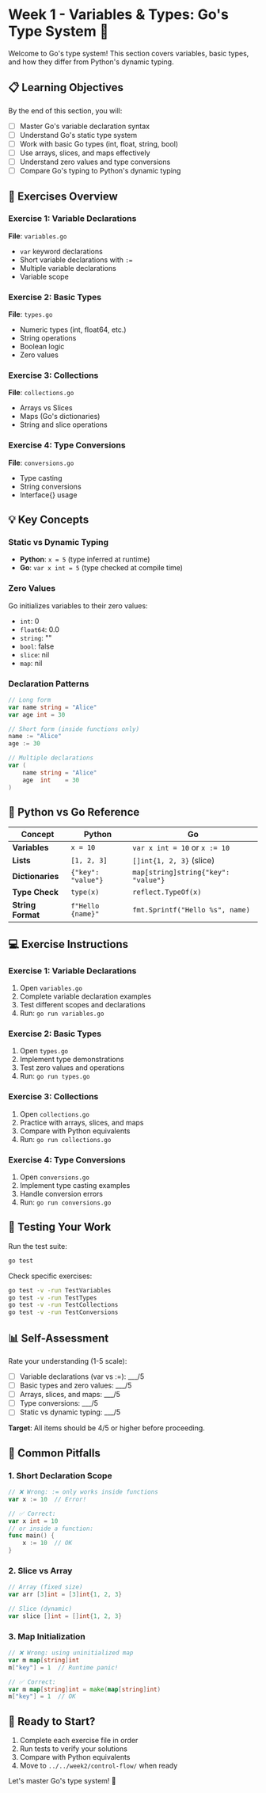 # Week 1 - Variables & Types: Go's Type System 🔢

Welcome to Go's type system! This section covers variables, basic types, and how they differ from Python's dynamic typing.

## 📋 Learning Objectives

By the end of this section, you will:
- [ ] Master Go's variable declaration syntax
- [ ] Understand Go's static type system
- [ ] Work with basic Go types (int, float, string, bool)
- [ ] Use arrays, slices, and maps effectively
- [ ] Understand zero values and type conversions
- [ ] Compare Go's typing to Python's dynamic typing

## 🎯 Exercises Overview

### Exercise 1: Variable Declarations
**File**: `variables.go`
- `var` keyword declarations
- Short variable declarations with `:=`
- Multiple variable declarations
- Variable scope

### Exercise 2: Basic Types
**File**: `types.go`
- Numeric types (int, float64, etc.)
- String operations
- Boolean logic
- Zero values

### Exercise 3: Collections
**File**: `collections.go`
- Arrays vs Slices
- Maps (Go's dictionaries)
- String and slice operations

### Exercise 4: Type Conversions
**File**: `conversions.go`
- Type casting
- String conversions
- Interface{} usage

## 💡 Key Concepts

### Static vs Dynamic Typing
- **Python**: `x = 5` (type inferred at runtime)
- **Go**: `var x int = 5` (type checked at compile time)

### Zero Values
Go initializes variables to their zero values:
- `int`: 0
- `float64`: 0.0
- `string`: ""
- `bool`: false
- `slice`: nil
- `map`: nil

### Declaration Patterns
```go
// Long form
var name string = "Alice"
var age int = 30

// Short form (inside functions only)
name := "Alice"
age := 30

// Multiple declarations
var (
    name string = "Alice"
    age  int    = 30
)
```

## 🐍 Python vs Go Reference

| Concept | Python | Go |
|---------|--------|-----|
| **Variables** | `x = 10` | `var x int = 10` or `x := 10` |
| **Lists** | `[1, 2, 3]` | `[]int{1, 2, 3}` (slice) |
| **Dictionaries** | `{"key": "value"}` | `map[string]string{"key": "value"}` |
| **Type Check** | `type(x)` | `reflect.TypeOf(x)` |
| **String Format** | `f"Hello {name}"` | `fmt.Sprintf("Hello %s", name)` |

## 💻 Exercise Instructions

### Exercise 1: Variable Declarations
1. Open `variables.go`
2. Complete variable declaration examples
3. Test different scopes and declarations
4. Run: `go run variables.go`

### Exercise 2: Basic Types
1. Open `types.go`
2. Implement type demonstrations
3. Test zero values and operations
4. Run: `go run types.go`

### Exercise 3: Collections
1. Open `collections.go`
2. Practice with arrays, slices, and maps
3. Compare with Python equivalents
4. Run: `go run collections.go`

### Exercise 4: Type Conversions
1. Open `conversions.go`
2. Implement type casting examples
3. Handle conversion errors
4. Run: `go run conversions.go`

## 🧪 Testing Your Work

Run the test suite:
```bash
go test
```

Check specific exercises:
```bash
go test -v -run TestVariables
go test -v -run TestTypes
go test -v -run TestCollections
go test -v -run TestConversions
```

## 📊 Self-Assessment

Rate your understanding (1-5 scale):
- [ ] Variable declarations (var vs :=): ___/5
- [ ] Basic types and zero values: ___/5
- [ ] Arrays, slices, and maps: ___/5
- [ ] Type conversions: ___/5
- [ ] Static vs dynamic typing: ___/5

**Target**: All items should be 4/5 or higher before proceeding.

## 🔧 Common Pitfalls

### 1. Short Declaration Scope
```go
// ❌ Wrong: := only works inside functions
var x := 10  // Error!

// ✅ Correct:
var x int = 10
// or inside a function:
func main() {
    x := 10  // OK
}
```

### 2. Slice vs Array
```go
// Array (fixed size)
var arr [3]int = [3]int{1, 2, 3}

// Slice (dynamic)
var slice []int = []int{1, 2, 3}
```

### 3. Map Initialization
```go
// ❌ Wrong: using uninitialized map
var m map[string]int
m["key"] = 1  // Runtime panic!

// ✅ Correct:
var m map[string]int = make(map[string]int)
m["key"] = 1  // OK
```

## 🚀 Ready to Start?

1. Complete each exercise file in order
2. Run tests to verify your solutions
3. Compare with Python equivalents
4. Move to `../../week2/control-flow/` when ready

Let's master Go's type system! 🎯 